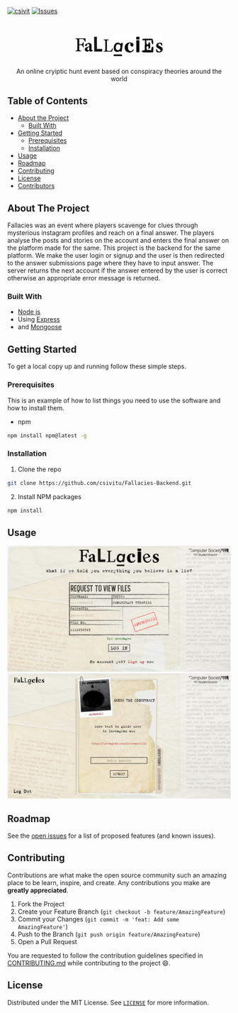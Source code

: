 [![csivit][csivitu-shield]](https://github.com/csivitu)
[![Issues][issues-shield]](https://github.com/csivitu/Fallacies-Backend/issues)

<!-- PROJECT LOGO -->
<br />
<p align="center">
  <a href="https://github.com/csivitu/Fallacies-Backend">
      <img src="./aligned.png" alt="Logo" width="200">
  </a>
  <p align="center">
    An online cryiptic hunt event based on conspiracy theories around the world
  </p>
</p>



<!-- TABLE OF CONTENTS -->
## Table of Contents

* [About the Project](#about-the-project)
  * [Built With](#built-with)
* [Getting Started](#getting-started)
  * [Prerequisites](#prerequisites)
  * [Installation](#installation)
* [Usage](#usage)
* [Roadmap](#roadmap)
* [Contributing](#contributing)
* [License](#license)
* [Contributors](#contributors-)



<!-- ABOUT THE PROJECT -->
## About The Project


Fallacies was an event where players scavenge for clues through mysterious instagram profiles and reach on a final answer. The players analyse the posts and stories on the account and enters the final answer on the platform made for the same. This project is the backend for the same platform. We make the user login or signup and the user is then redirected to the answer submissions page where they have to input answer. The server returns the next account if the answer entered by the user is correct otherwise an appropriate error message is returned. 



### Built With

* [Node js](https://nodejs.org/en/)
* Using [Express](https://expressjs.com/)
* and [Mongoose](https://mongoosejs.com/)



<!-- GETTING STARTED -->
## Getting Started

To get a local copy up and running follow these simple steps.

### Prerequisites

This is an example of how to list things you need to use the software and how to install them.
* npm
```sh
npm install npm@latest -g
```

### Installation
 
1. Clone the repo
```sh
git clone https://github.com/csivitu/Fallacies-Backend.git
```
2. Install NPM packages
```sh
npm install
```



<!-- USAGE EXAMPLES -->
## Usage

<p align="center">
  <img src="./login.jpg" width="600">
  <br />
  <img src="./submissions.jpg" width="600">
</p>


<!-- ROADMAP -->
## Roadmap

See the [open issues](https://github.com/csivitu/Fallacies-Backend/issues) for a list of proposed features (and known issues).



<!-- CONTRIBUTING -->
## Contributing

Contributions are what make the open source community such an amazing place to be learn, inspire, and create. Any contributions you make are **greatly appreciated**.

1. Fork the Project
2. Create your Feature Branch (`git checkout -b feature/AmazingFeature`)
3. Commit your Changes (`git commit -m 'feat: Add some AmazingFeature'`)
4. Push to the Branch (`git push origin feature/AmazingFeature`)
5. Open a Pull Request

You are requested to follow the contribution guidelines specified in [CONTRIBUTING.md](./CONTRIBUTING.md) while contributing to the project :smile:.

<!-- LICENSE -->
## License

Distributed under the MIT License. See [`LICENSE`](./LICENSE) for more information.




<!-- MARKDOWN LINKS & IMAGES -->
<!-- https://www.markdownguide.org/basic-syntax/#reference-style-links -->
[csivitu-shield]: https://img.shields.io/badge/csivitu-csivitu-blue
[csivitu-url]: https://csivit.com
[issues-shield]: https://img.shields.io/github/issues/othneildrew/Best-README-Template.svg?style=flat-square
[issues-url]: https://github.com/csivitu/repo/issues
